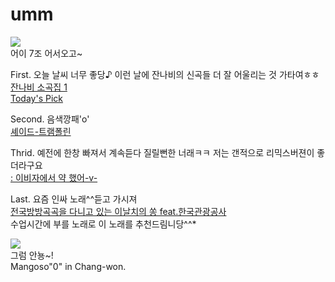 # umm
![](https://search.pstatic.net/common/?src=http%3A%2F%2Fblogfiles.naver.net%2FMjAyMDEwMjRfOTUg%2FMDAxNjAzNTI0MTIzOTUw.bn_8rAJApu0UGeOEtcTa0eY5DRXKhGr58mKqQrY_iu4g.Lq-NR3okkV-AVbKjje1IrNkpAOLAPEsQTF6wKd0iUHQg.JPEG.davle9073%2F3.jpg&type=sc960_832)   
어이 7조 어서오고~  

First. 오늘 날씨 너무 좋당♪ 이런 날에 잔나비의 신곡들 더 잘 어울리는 것 가타여ㅎㅎ  
[잔나비 소곡집 1](https://youtu.be/1Dv0RwiPpnw)  
[Today's Pick](https://youtu.be/of0b34A5rpw)    

Second. 음색깡패'o'  
[셰이드-트램폴린](https://youtu.be/4h26oYuE2h0)    

Thrid. 예전에 한창 빠져서 계속듣다 질릴뻔한 너래ㅋㅋ 저는 갠적으로 리믹스버젼이 좋더라구요  
[: 이비자에서 약 했어-v-](https://youtu.be/u3VFzuUiTGw)       

Last. 요즘 인싸 노래^^듣고 가시져  
[전국방방곡곡을 다니고 있는 이날치의 쏭 feat.한국관광공사](https://youtu.be/RcrwSWw3bH8)  
수업시간에 부를 노래로 이 노래를 추천드림니당^^*     

![](https://search.pstatic.net/common/?src=http%3A%2F%2Fblogfiles.naver.net%2FMjAxNzA3MjBfNjcg%2FMDAxNTAwNTQzMjg1ODk4.p5_6F3n3NH_QfSm_aM1E-TTRMAC0_U3i3zZD6KoTR38g.DElhqgeg6flB_k_ohCHUsROTLNFeQDxdfp1IvYkkAyAg.JPEG.fotolia_korea%2F%25B1%25CD%25BF%25A9%25BF%25EE_%25B0%25AD%25BE%25C6%25C1%25F6_%25BB%25E7%25C1%25F8_1.jpg&type=sc960_832)  
그럼 안뇽~!   
Mangoso"0" in Chang-won.
